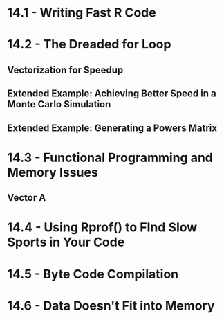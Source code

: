 # 14.1 - Writing Fast R Code
# 14.2 - The Dreaded for Loop
## Vectorization for Speedup
## Extended Example: Achieving Better Speed in a Monte Carlo Simulation
## Extended Example: Generating a Powers Matrix

# 14.3 - Functional Programming and Memory Issues
## Vector A
## 
## 
# 14.4 - Using Rprof() to FInd Slow Sports in Your Code
## 
## 
# 14.5 - Byte Code Compilation
# 14.6 - Data Doesn't Fit into Memory
## 
## 

